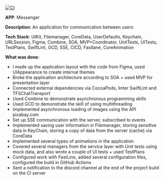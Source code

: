 [![CI](https://github.com/TFS-iOS/chat-app-lyaskovetsiv/actions/workflows/.github.yml/badge.svg?branch=dz-cicd)](https://github.com/TFS-iOS/chat-app-lyaskovetsiv/actions/workflows/.github.yml)

**APP**: Messenger

**Description**: An application for communication between users

**Tech Stack**: UIKit, Filemanager, CoreData, UserDefaults, Keychain,  URLSession, Figma, Combine, SOA, MVP+Coordinator, UnitTests, UITests, TestPlans, SwiftLint, GCD, SSE, CICD, Fastlane, CoreAnimation

**What was done**:

- I made up the application layout with the code from Figma, used UIAppearance to create internal themes
- Broke the application architecture according to SOA + used MVP for presentation layer
- Connected external dependencies via CocoaPods, linter SwiftLint and TFSChatTransport
- Used Combine to demonstrate asynchronous programming skills
- Used GCD to demonstrate the skill of using multithreading
- Implemented asynchronous loading of images using the API pixabay.com
- Set up SSE communication with the server, subscribed to events
- Implemented saving user information in Filemanager, storing sensitive data in KeyChain, storing a copy of data from the server (cache) via CoreData
- Implemented several types of animations in the application
- Covered several managers from the service layer with Unit tests using mock data, and also wrote a couple of UI tests + used TestPlans
- Configured work with FastLine, added several configuration files, configured the build in GitHub Actions
- Sent a notification to the discord channel at the end of the project build on the CI server


